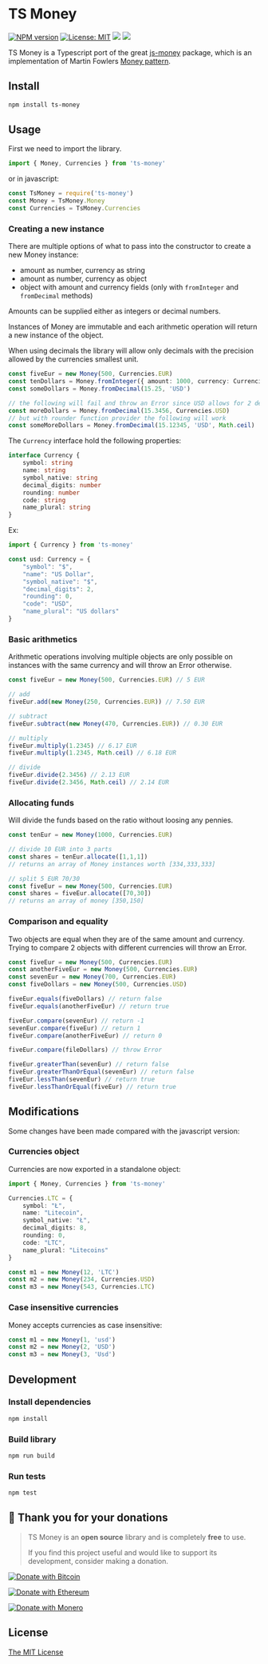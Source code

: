 # TS Money

[![NPM version](https://img.shields.io/npm/v/ts-money.svg)](https://www.npmjs.com/package/ts-money)
[![License: MIT](https://img.shields.io/badge/License-MIT-green.svg)](https://opensource.org/licenses/MIT)
[![](https://img.shields.io/npm/dm/ts-money.svg?style=flat-square)](https://www.npmjs.com/package/ts-money)
[![](https://img.shields.io/npm/dt/ts-money.svg?style=flat-square)](https://www.npmjs.com/package/ts-money)


TS Money is a Typescript port of the great [js-money](https://www.npmjs.com/package/js-money) package, which is an implementation of Martin Fowlers [Money pattern](http://martinfowler.com/eaaCatalog/money.html). 

## Install

```sh
npm install ts-money
```


## Usage

First we need to import the library.

```typescript
import { Money, Currencies } from 'ts-money'
```

or in javascript:

```javascript
const TsMoney = require('ts-money')
const Money = TsMoney.Money
const Currencies = TsMoney.Currencies
```

### Creating a new instance

There are multiple options of what to pass into the constructor to create a new Money instance:
* amount as number, currency as string
* amount as number, currency as object
* object with amount and currency fields (only with `fromInteger` and `fromDecimal` methods)

Amounts can be supplied either as integers or decimal numbers.

Instances of Money are immutable and each arithmetic operation will return a new instance of the object.

When using decimals the library will allow only decimals with the precision allowed by the currencies smallest unit.

```typescript
const fiveEur = new Money(500, Currencies.EUR)
const tenDollars = Money.fromInteger({ amount: 1000, currency: Currencies.USD })
const someDollars = Money.fromDecimal(15.25, 'USD')

// the following will fail and throw an Error since USD allows for 2 decimals
const moreDollars = Money.fromDecimal(15.3456, Currencies.USD)
// but with rounder function provider the following will work
const someMoreDollars = Money.fromDecimal(15.12345, 'USD', Math.ceil)
```

The `Currency` interface hold the following properties:

```typescript
interface Currency {
    symbol: string
    name: string
    symbol_native: string
    decimal_digits: number
    rounding: number
    code: string
    name_plural: string
}
```

Ex:

```typescript
import { Currency } from 'ts-money'

const usd: Currency = {
    "symbol": "$",
    "name": "US Dollar",
    "symbol_native": "$",
    "decimal_digits": 2,
    "rounding": 0,
    "code": "USD",
    "name_plural": "US dollars"
}
```

### Basic arithmetics

Arithmetic operations involving multiple objects are only possible on instances with the same currency and will throw an Error otherwise.

```typescript
const fiveEur = new Money(500, Currencies.EUR) // 5 EUR

// add
fiveEur.add(new Money(250, Currencies.EUR)) // 7.50 EUR

// subtract 
fiveEur.subtract(new Money(470, Currencies.EUR)) // 0.30 EUR

// multiply
fiveEur.multiply(1.2345) // 6.17 EUR
fiveEur.multiply(1.2345, Math.ceil) // 6.18 EUR

// divide 
fiveEur.divide(2.3456) // 2.13 EUR
fiveEur.divide(2.3456, Math.ceil) // 2.14 EUR
```

### Allocating funds

Will divide the funds based on the ratio without loosing any pennies. 

```typescript
const tenEur = new Money(1000, Currencies.EUR)

// divide 10 EUR into 3 parts
const shares = tenEur.allocate([1,1,1]) 
// returns an array of Money instances worth [334,333,333]

// split 5 EUR 70/30
const fiveEur = new Money(500, Currencies.EUR)
const shares = fiveEur.allocate([70,30])
// returns an array of money [350,150]

```

### Comparison and equality

Two objects are equal when they are of the same amount and currency.
Trying to compare 2 objects with different currencies will throw an Error.

```typescript
const fiveEur = new Money(500, Currencies.EUR)
const anotherFiveEur = new Money(500, Currencies.EUR)
const sevenEur = new Money(700, Currencies.EUR)
const fiveDollars = new Money(500, Currencies.USD)

fiveEur.equals(fiveDollars) // return false
fiveEur.equals(anotherFiveEur) // return true

fiveEur.compare(sevenEur) // return -1
sevenEur.compare(fiveEur) // return 1
fiveEur.compare(anotherFiveEur) // return 0

fiveEur.compare(fileDollars) // throw Error

fiveEur.greaterThan(sevenEur) // return false
fiveEur.greaterThanOrEqual(sevenEur) // return false
fiveEur.lessThan(sevenEur) // return true
fiveEur.lessThanOrEqual(fiveEur) // return true
```


## Modifications

Some changes have been made compared with the javascript version:

### Currencies object

Currencies are now exported in a standalone object:

```typescript
import { Money, Currencies } from 'ts-money'

Currencies.LTC = {
    symbol: "Ł",
    name: "Litecoin",
    symbol_native: "Ł",
    decimal_digits: 8,
    rounding: 0,
    code: "LTC",
    name_plural: "Litecoins"    
}

const m1 = new Money(12, 'LTC')
const m2 = new Money(234, Currencies.USD)
const m3 = new Money(543, Currencies.LTC)

```

### Case insensitive currencies

Money accepts currencies as case insensitive:

```typescript
const m1 = new Money(1, 'usd')
const m2 = new Money(2, 'USD')
const m3 = new Money(3, 'Usd')
```

## Development

### Install dependencies

```sh
npm install
```

### Build library

```sh
npm run build
```

### Run tests

```sh
npm test
```

## 🎁 Thank you for your donations 

> TS Money is an **open source** library and is completely **free** to use. 
> 
> If you find this project useful and would like to support its development, consider making a donation. 


[![Donate with Bitcoin](https://en.cryptobadges.io/badge/big/1A71NTVtocr1WG6qFuQjhbVsEwXC7pKB5R)](https://en.cryptobadges.io/donate/1A71NTVtocr1WG6qFuQjhbVsEwXC7pKB5R)

[![Donate with Ethereum](https://en.cryptobadges.io/badge/big/0x5cE72fB54733a15640AD23f8c8c296AadEeC53Cb)](https://en.cryptobadges.io/donate/0x5cE72fB54733a15640AD23f8c8c296AadEeC53Cb)

[![Donate with Monero](https://en.cryptobadges.io/badge/big/4AzAgF56m5ihvDR5ctPVUE1RH78JEMsBHc63yYokHXbYGUCWsxphsmsgKzUkoQKmk7Tv6CSr3MosZ1wTR1wfHGt2187nHgj)](https://en.cryptobadges.io/donate/4AzAgF56m5ihvDR5ctPVUE1RH78JEMsBHc63yYokHXbYGUCWsxphsmsgKzUkoQKmk7Tv6CSr3MosZ1wTR1wfHGt2187nHgj)



## License

[The MIT License](http://opensource.org/licenses/MIT)
